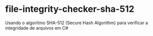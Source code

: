 # file-integrity-checker-sha-512
Usando o algoritmo SHA-512 (Secure Hash Algorithm) para verificar a integridade de arquivos em C#
